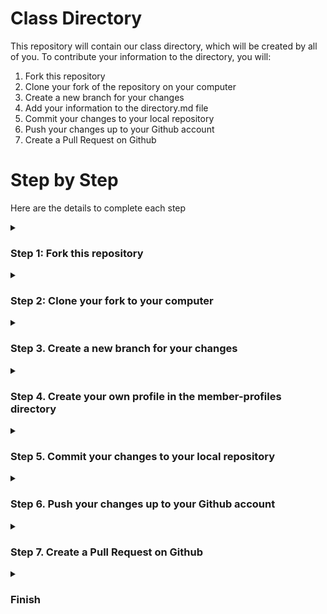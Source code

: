 # Class Directory

This repository will contain our class directory, which will be created by all of you. To contribute your information to the directory, you will:

1. Fork this repository
2. Clone your fork of the repository on your computer
3. Create a new branch for your changes
4. Add your information to the directory.md file
5. Commit your changes to your local repository
6. Push your changes up to your Github account
7. Create a Pull Request on Github

# Step by Step

Here are the details to complete each step

<details id=1>
<summary><h3>Step 1: Fork this repository</h3></summary>

This is easy. Just click on the **Fork** button at the top of this repository page. This will create a fork under your account.

</details>

<details id=2>
<summary><h3>Step 2: Clone your fork to your computer</h3></summary>

This will create a copy of your forked repository on your computer. To do this:

![image](https://raw.githubusercontent.com/Newaygo-County-CTC-IT/class-directory/main/images/2-clone-1.png)

1. On your repository, click the green Code button.
2. If **SSH** is not selected, click on it.
3. Click on the copy button.
4. Open a terminal on your computer, and type `git clone ` and then paste the repository code you copied. <br>
   ![image](https://raw.githubusercontent.com/Newaygo-County-CTC-IT/class-directory/main/images/2-clone-2.png)
5. Press <kbd>Enter</kbd> and let `git` download the repository.
6. Enter the directory by executing `cd class-directory`.

</details>

<details id=3>
<summary><h3>Step 3. Create a new branch for your changes</h3></summary>

When you are in the repository directory run the command (except replace *bender-rodriguez* with your name)

```bash
git checkout -b adds-bender-rodriguez
```

It is important to **ALWAYS** do your local work in a branch that is named after what it is doing.

</details>

<details id=4>
<summary><h3>Step 4. Create your own profile in the member-profiles directory</h3></summary>

The easiest way to edit the directory.md file is to just open it with Visual Studio Code. Type 

```bash
code .
```

Then you need to add a file in the `member-profiles` that is named exactly like this: If your name is Bender Rodriguez, 
then you will create a file named `bender-rodriguez.md`. First and last name are connected with a dash and are written in 
lower case with the `md` file extension. Within this file, you should make it look like this:

```markdown
## Bender Rodriguez

* email: bender.b.rodriguez@bendinguniversity.edu
* github: bender15gr8
* ssh-key: ssh-ed25519 AAAAC3NzaC1lZDI1NTE5AAAAIO5DTtzsrVzumPE4vjE3SXgGJ3FyoolVMRSh3Fqo3l2z

---

```

> The file must end with a blank line following the line with 3 dashes!

Then save the file with <kbd>ctrl</kbd>+<kbd>S</kbd>.

Hint: This command will copy your ssh key to your keyboard so you can paste it in here: `xclip -sel clip < ~/.ssh/id_ed25519.pub`, but delete your email from the end of it when you put it in the document.

</details>

<details id=5>
<summary><h3>Step 5. Commit your changes to your local repository</h3></summary>

First, you must add your new file to the git staging area, to prepare it for being committed. Type

```bash
git add member-profiles/bender-rodriguez.md
```

except, obviously change the name of the file to be the one you created in the previous step.

Run the git command below to commit your changes to your local repository, but change the *Bender Rodriguez* to your name

```bash
git commit -m "Adds Bender Rodriguez to the member-profiles directory."
```
</details>

<details id=6>
<summary><h3>Step 6. Push your changes up to your Github account</h3></summary>

Run the git command below to push your changes to a branch on Github that matches the branch you made on your local machine. Change the *bender-rodriguez* part to be your name.

```bash
git push --set-upstream origin adds-bender-rodriguez
```

Now, if you go back to your Github repository, you will see a notification that your branch had a recent push. 
</details>

<details id=7>
<summary><h3>Step 7. Create a Pull Request on Github</h3></summary>

To request that your changes be incorporated back into the original project, we create a *Pull Request*, which tells the owner of the original project that you have some changes you think would help out. We already have a notification inviting us to create a pull request, so go ahead and click on the green **Compare & pull request** button.

![image](https://raw.githubusercontent.com/Newaygo-County-CTC-IT/class-directory/main/images/7-create-pr-1.png)

This opens up a page that allows you to explain your changes. For this *PR*, just explain that your change *Adds Bender Rodriguez to the directory*, or something similar. Then click the green **Create Pull Request** button

![image](https://raw.githubusercontent.com/Newaygo-County-CTC-IT/class-directory/main/images/7-create-pr-2.png)

This will notify Mr. Baldus that you have made a change that you would like to see added to the project, and give him the ability to *merge* your change into the project. He might need to ask you to make some changes first, and that is what the discussion about the *PR* is for.

</details>

<details id=X>
<summary><h3>Finish</h3></summary>

Congratulations! You have completed the process of submitting a Pull Request!

Here's what you have done today:

- You forked a repository
- You created a local clone of that repository
- You created a new branch to contain your work
- You pushed your changes to your repsitory
- You created a Pull Request

</details>
